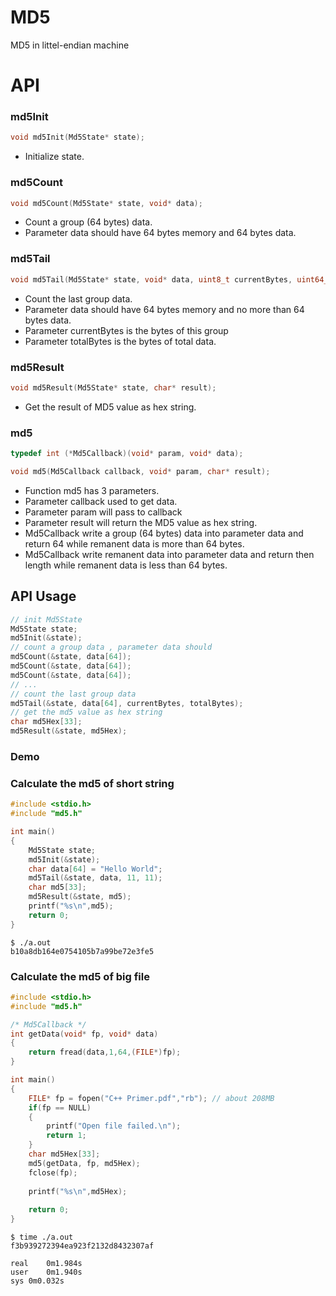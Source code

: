 # MD5
MD5 in littel-endian machine

# API

### md5Init
```C
void md5Init(Md5State* state);
```
* Initialize state.


### md5Count
```C
void md5Count(Md5State* state, void* data);
```
* Count a group (64 bytes) data.
* Parameter data should have 64 bytes memory and 64 bytes data.

### md5Tail
```C
void md5Tail(Md5State* state, void* data, uint8_t currentBytes, uint64_t totalBytes);
```
* Count the last group data.
* Parameter data should have 64 bytes memory and no more than 64 bytes data.
* Parameter currentBytes is the bytes of this group
* Parameter totalBytes is the bytes of total data.

### md5Result
```C
void md5Result(Md5State* state, char* result);
```
* Get the result of MD5 value as hex string.

### md5
```C
typedef int (*Md5Callback)(void* param, void* data);

void md5(Md5Callback callback, void* param, char* result);
```
* Function md5 has 3 parameters.
* Parameter callback used to get data.
* Parameter param will pass to callback 
* Parameter result will return the MD5 value as hex string.
* Md5Callback write a group (64 bytes) data into parameter data and return 64 while remanent data is more than 64 bytes.
* Md5Callback write remanent data into parameter data and return then length while remanent data is less than 64 bytes.

## API Usage
```C
// init Md5State
Md5State state;
md5Init(&state);
// count a group data , parameter data should
md5Count(&state, data[64]);
md5Count(&state, data[64]);
md5Count(&state, data[64]);
// ...
// count the last group data
md5Tail(&state, data[64], currentBytes, totalBytes);
// get the md5 value as hex string
char md5Hex[33];
md5Result(&state, md5Hex);
```

### Demo

### Calculate the md5 of short string
```C
#include <stdio.h>
#include "md5.h"

int main()
{
	Md5State state;
	md5Init(&state);
	char data[64] = "Hello World";
	md5Tail(&state, data, 11, 11);
	char md5[33];
	md5Result(&state, md5);
	printf("%s\n",md5);
	return 0;
}

```

```shell
$ ./a.out
b10a8db164e0754105b7a99be72e3fe5
```

### Calculate the md5 of big file
```C
#include <stdio.h>
#include "md5.h"

/* Md5Callback */
int getData(void* fp, void* data)
{
	return fread(data,1,64,(FILE*)fp);
}

int main()
{	
	FILE* fp = fopen("C++ Primer.pdf","rb"); // about 208MB
	if(fp == NULL)
	{
		printf("Open file failed.\n");
		return 1;
	}
	char md5Hex[33];
	md5(getData, fp, md5Hex);
	fclose(fp);
	
	printf("%s\n",md5Hex);
	
	return 0;
}
```

```shell
$ time ./a.out 
f3b939272394ea923f2132d8432307af

real	0m1.984s
user	0m1.940s
sys	0m0.032s

```

